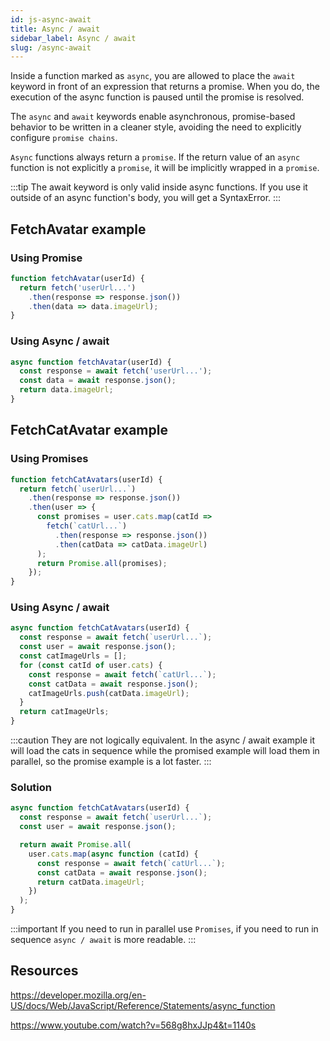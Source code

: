 ```yaml
---
id: js-async-await
title: Async / await
sidebar_label: Async / await
slug: /async-await
---
```


Inside a function marked as `async`, you are allowed to place the `await` keyword in front of an expression that returns a promise. When you do, the execution of the async function is paused until the promise is resolved.

The `async` and `await` keywords enable asynchronous, promise-based behavior to be written in a cleaner style, avoiding the need to explicitly configure `promise chains`.

`Async` functions always return a `promise`. If the return value of an `async` function is not explicitly a `promise`, it will be implicitly wrapped in a `promise`.

:::tip
The await keyword is only valid inside async functions. If you use it outside of an async function's body, you will get a SyntaxError.
:::

## FetchAvatar example

### Using Promise

```javascript
function fetchAvatar(userId) {
  return fetch('userUrl...')
    .then(response => response.json())
    .then(data => data.imageUrl);
}
```

### Using Async / await

```javascript
async function fetchAvatar(userId) {
  const response = await fetch('userUrl...');
  const data = await response.json();
  return data.imageUrl;
}
```

## FetchCatAvatar example

### Using Promises

```javascript
function fetchCatAvatars(userId) {
  return fetch(`userUrl...`)
    .then(response => response.json())
    .then(user => {
      const promises = user.cats.map(catId =>
        fetch(`catUrl...`)
          .then(response => response.json())
          .then(catData => catData.imageUrl)
      );
      return Promise.all(promises);
    });
}
```

### Using Async / await

```javascript
async function fetchCatAvatars(userId) {
  const response = await fetch(`userUrl...`);
  const user = await response.json();
  const catImageUrls = [];
  for (const catId of user.cats) {
    const response = await fetch(`catUrl...`);
    const catData = await response.json();
    catImageUrls.push(catData.imageUrl);
  }
  return catImageUrls;
}
```

:::caution
They are not logically equivalent. In the async / await example it will load the cats in sequence while the promised example will load them in parallel, so the promise example is a lot faster.
:::

### Solution

```javascript
async function fetchCatAvatars(userId) {
  const response = await fetch(`userUrl...`);
  const user = await response.json();

  return await Promise.all(
    user.cats.map(async function (catId) {
      const response = await fetch(`catUrl...`);
      const catData = await response.json();
      return catData.imageUrl;
    })
  );
}
```

:::important
If you need to run in parallel use `Promises`, if you need to run in sequence `async / await` is more readable.
:::

## Resources

https://developer.mozilla.org/en-US/docs/Web/JavaScript/Reference/Statements/async_function

https://www.youtube.com/watch?v=568g8hxJJp4&t=1140s
